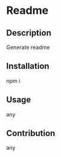 # Readme

  ## Description
  Generate readme
  
  ## Installation
  npm i

  ## Usage
  any

  ## Contribution
  any

